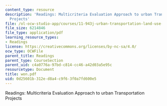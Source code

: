 ```yaml
---
content_type: resource
description: 'Readings: Multicriteria Evaluation Approach to urban Transportation
  Projects'
file: /ol-ocw-studio-app/courses/11-943j-urban-transportation-land-use-and-the-environment-spring-2002/0d25601b312ed8a4c9f63f0a7fd600e5_won.pdf
file_size: 6214846
file_type: application/pdf
learning_resource_types:
- Readings
license: https://creativecommons.org/licenses/by-nc-sa/4.0/
ocw_type: OCWFile
parent_title: Readings
parent_type: CourseSection
parent_uid: c4a0776a-97bd-c814-cc46-a42d03a5e95c
resourcetype: Document
title: won.pdf
uid: 0d25601b-312e-d8a4-c9f6-3f0a7fd600e5
---
```

Readings: Multicriteria Evaluation Approach to urban Transportation Projects